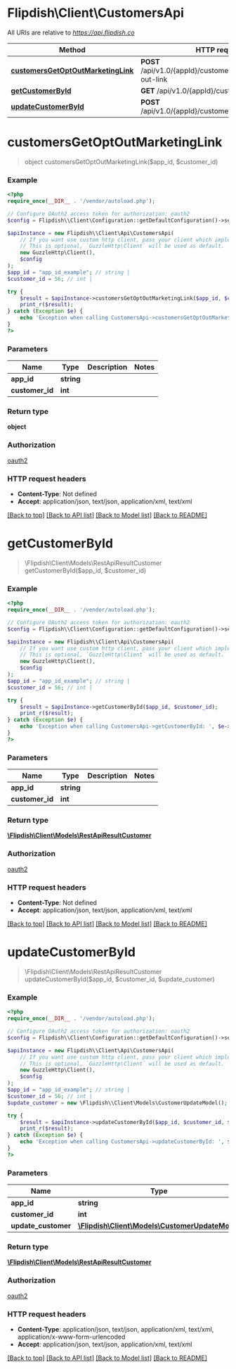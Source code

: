 # Flipdish\\Client\CustomersApi

All URIs are relative to *https://api.flipdish.co*

Method | HTTP request | Description
------------- | ------------- | -------------
[**customersGetOptOutMarketingLink**](CustomersApi.md#customersGetOptOutMarketingLink) | **POST** /api/v1.0/{appId}/customers/{customerId}/opt-out-link | 
[**getCustomerById**](CustomersApi.md#getCustomerById) | **GET** /api/v1.0/{appId}/customers/{customerId} | 
[**updateCustomerById**](CustomersApi.md#updateCustomerById) | **POST** /api/v1.0/{appId}/customers/{customerId} | 


# **customersGetOptOutMarketingLink**
> object customersGetOptOutMarketingLink($app_id, $customer_id)



### Example
```php
<?php
require_once(__DIR__ . '/vendor/autoload.php');

// Configure OAuth2 access token for authorization: oauth2
$config = Flipdish\\Client\Configuration::getDefaultConfiguration()->setAccessToken('YOUR_ACCESS_TOKEN');

$apiInstance = new Flipdish\\Client\Api\CustomersApi(
    // If you want use custom http client, pass your client which implements `GuzzleHttp\ClientInterface`.
    // This is optional, `GuzzleHttp\Client` will be used as default.
    new GuzzleHttp\Client(),
    $config
);
$app_id = "app_id_example"; // string | 
$customer_id = 56; // int | 

try {
    $result = $apiInstance->customersGetOptOutMarketingLink($app_id, $customer_id);
    print_r($result);
} catch (Exception $e) {
    echo 'Exception when calling CustomersApi->customersGetOptOutMarketingLink: ', $e->getMessage(), PHP_EOL;
}
?>
```

### Parameters

Name | Type | Description  | Notes
------------- | ------------- | ------------- | -------------
 **app_id** | **string**|  |
 **customer_id** | **int**|  |

### Return type

**object**

### Authorization

[oauth2](../../README.md#oauth2)

### HTTP request headers

 - **Content-Type**: Not defined
 - **Accept**: application/json, text/json, application/xml, text/xml

[[Back to top]](#) [[Back to API list]](../../README.md#documentation-for-api-endpoints) [[Back to Model list]](../../README.md#documentation-for-models) [[Back to README]](../../README.md)

# **getCustomerById**
> \Flipdish\\Client\Models\RestApiResultCustomer getCustomerById($app_id, $customer_id)



### Example
```php
<?php
require_once(__DIR__ . '/vendor/autoload.php');

// Configure OAuth2 access token for authorization: oauth2
$config = Flipdish\\Client\Configuration::getDefaultConfiguration()->setAccessToken('YOUR_ACCESS_TOKEN');

$apiInstance = new Flipdish\\Client\Api\CustomersApi(
    // If you want use custom http client, pass your client which implements `GuzzleHttp\ClientInterface`.
    // This is optional, `GuzzleHttp\Client` will be used as default.
    new GuzzleHttp\Client(),
    $config
);
$app_id = "app_id_example"; // string | 
$customer_id = 56; // int | 

try {
    $result = $apiInstance->getCustomerById($app_id, $customer_id);
    print_r($result);
} catch (Exception $e) {
    echo 'Exception when calling CustomersApi->getCustomerById: ', $e->getMessage(), PHP_EOL;
}
?>
```

### Parameters

Name | Type | Description  | Notes
------------- | ------------- | ------------- | -------------
 **app_id** | **string**|  |
 **customer_id** | **int**|  |

### Return type

[**\Flipdish\\Client\Models\RestApiResultCustomer**](../Model/RestApiResultCustomer.md)

### Authorization

[oauth2](../../README.md#oauth2)

### HTTP request headers

 - **Content-Type**: Not defined
 - **Accept**: application/json, text/json, application/xml, text/xml

[[Back to top]](#) [[Back to API list]](../../README.md#documentation-for-api-endpoints) [[Back to Model list]](../../README.md#documentation-for-models) [[Back to README]](../../README.md)

# **updateCustomerById**
> \Flipdish\\Client\Models\RestApiResultCustomer updateCustomerById($app_id, $customer_id, $update_customer)



### Example
```php
<?php
require_once(__DIR__ . '/vendor/autoload.php');

// Configure OAuth2 access token for authorization: oauth2
$config = Flipdish\\Client\Configuration::getDefaultConfiguration()->setAccessToken('YOUR_ACCESS_TOKEN');

$apiInstance = new Flipdish\\Client\Api\CustomersApi(
    // If you want use custom http client, pass your client which implements `GuzzleHttp\ClientInterface`.
    // This is optional, `GuzzleHttp\Client` will be used as default.
    new GuzzleHttp\Client(),
    $config
);
$app_id = "app_id_example"; // string | 
$customer_id = 56; // int | 
$update_customer = new \Flipdish\\Client\Models\CustomerUpdateModel(); // \Flipdish\\Client\Models\CustomerUpdateModel | 

try {
    $result = $apiInstance->updateCustomerById($app_id, $customer_id, $update_customer);
    print_r($result);
} catch (Exception $e) {
    echo 'Exception when calling CustomersApi->updateCustomerById: ', $e->getMessage(), PHP_EOL;
}
?>
```

### Parameters

Name | Type | Description  | Notes
------------- | ------------- | ------------- | -------------
 **app_id** | **string**|  |
 **customer_id** | **int**|  |
 **update_customer** | [**\Flipdish\\Client\Models\CustomerUpdateModel**](../Model/CustomerUpdateModel.md)|  |

### Return type

[**\Flipdish\\Client\Models\RestApiResultCustomer**](../Model/RestApiResultCustomer.md)

### Authorization

[oauth2](../../README.md#oauth2)

### HTTP request headers

 - **Content-Type**: application/json, text/json, application/xml, text/xml, application/x-www-form-urlencoded
 - **Accept**: application/json, text/json, application/xml, text/xml

[[Back to top]](#) [[Back to API list]](../../README.md#documentation-for-api-endpoints) [[Back to Model list]](../../README.md#documentation-for-models) [[Back to README]](../../README.md)

